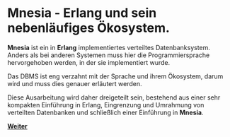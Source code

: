 # Mnesia - Erlang und sein nebenläufiges Ökosystem.

**Mnesia** ist ein in **Erlang** implementiertes verteiltes Datenbanksystem. Anders als bei anderen Systemen muss hier die Programmiersprache hervorgehoben werden, in der sie implementiert wurde.

Das DBMS ist eng verzahnt mit der Sprache und ihrem Ökosystem, darum wird und muss dies genauer erläutert werden.

Diese Ausarbeitung wird daher dreigeteilt sein, bestehend aus einer sehr kompakten Einführung in Erlang, Eingrenzung und Umrahmung von verteilten Datenbanken und schließlich einer Einführung in **Mnesia**.

[**Weiter**](./02_Erlang.md)
